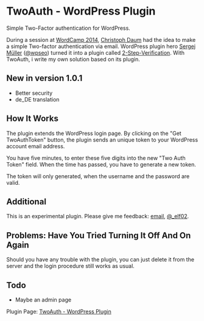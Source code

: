 # TwoAuth - WordPress Plugin
Simple Two-Factor authentication for WordPress.

During a session at [WordCamp 2014][5], [Christoph Daum][6] had the idea to make a simple Two-factor authentication via email. WordPress plugin hero [Sergej Müller][2] ([@wpseo][3]) turned it into a plugin called [2-Step-Verification][1]. With TwoAuth, i write my own solution based on its plugin.

## New in version 1.0.1
* Better security
* de_DE translation

## How It Works
The plugin extends the WordPress login page. By clicking on the "Get TwoAuthToken" button, the plugin sends an unique token to your WordPress account email address.

You have five minutes, to enter these five digits into the new "Two Auth Token" field. When the time has passed, you have to generate a new token.

The token will only generated, when the username and the password are valid.

## Additional
This is an experimental plugin. Please give me feedback: [email][7], [@_elf02][8].

## Problems: Have You Tried Turning It Off And On Again
Should you have any trouble with the plugin, you can just delete it from the server and the login procedure still works as usual.

## Todo
* Maybe an admin page

Plugin Page: [TwoAuth - WordPress Plugin][4]

  [1]: https://github.com/sergejmueller/2-Step-Verification
  [2]: http://wpcoder.de/
  [3]: https://twitter.com/wpseo
  [4]: http://elf02.de/2014/06/17/twoauth-wordpress-plugin/
  [5]: http://2014.hamburg.wordcamp.org/
  [6]: http://christoph-daum.de/
  [7]: mailto:kontakt@elf02.de
  [8]: https://twitter.com/_elf02
